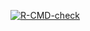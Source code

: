 <!-- badges: start -->
[![R-CMD-check](https://github.com/YukonWRB/AquaCache/actions/workflows/R-CMD-check.yaml/badge.svg)](https://github.com/YukonWRB/AquaCache/actions/workflows/R-CMD-check.yaml)
<!-- badges: end -->
